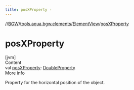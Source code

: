 ```yaml
---
title: posXProperty -
---
```

//[BGW](../../../index.md)/[tools.aqua.bgw.elements](../index.md)/[ElementView](index.md)/[posXProperty](pos-x-property.md)



# posXProperty  
[jvm]  
Content  
val [posXProperty](pos-x-property.md): [DoubleProperty](../../tools.aqua.bgw.observable/-double-property/index.md)  
More info  


Property for the horizontal position of the object.

  



